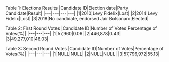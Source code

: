 Table 1: Elections Results
|Candidate ID|Election date|Party Candidate|Result|
|---|---|---|---|
|1|2010|Levy Fidelix|Lost|
|2|2014|Levy Fidelix|Lost|
|3|2018|No candidate, endorsed Jair Bolsonaro|Elected|

Table 2: First Round Votes
|Candidate ID|Number of Votes|Percentage of Votes(%)|
|---|---|---|
|1|57,960|0.06|
|2|446,878|0.43|
|3|49,277,010|46.03|

Table 3: Second Round Votes
|Candidate ID|Number of Votes|Percentage of Votes(%)|
|---|---|---|
|1|NULL|NULL|
|2|NULL|NULL|
|3|57,796,972|55.13|